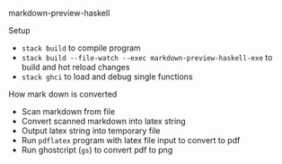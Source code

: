 markdown-preview-haskell

Setup

- `stack build` to compile program
- `stack build --file-watch --exec markdown-preview-haskell-exe` to build and hot reload changes
- `stack ghci` to load and debug single functions

How mark down is converted

- Scan markdown from file
- Convert scanned markdown into latex string
- Output latex string into temporary file
- Run `pdflatex` program with latex file input to convert to pdf
- Run ghostcript (`gs`) to convert pdf to png
